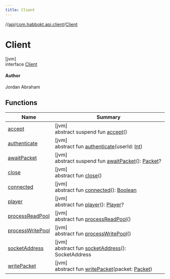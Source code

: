```yaml
---
title: Client
---
```

//[api](../../../index.html)/[com.habbokt.api.client](../index.html)/[Client](index.html)



# Client



[jvm]\
interface [Client](index.html)

#### Author



Jordan Abraham



## Functions


| Name | Summary |
|---|---|
| [accept](accept.html) | [jvm]<br>abstract suspend fun [accept](accept.html)() |
| [authenticate](authenticate.html) | [jvm]<br>abstract fun [authenticate](authenticate.html)(userId: [Int](https://kotlinlang.org/api/latest/jvm/stdlib/kotlin/-int/index.html)) |
| [awaitPacket](await-packet.html) | [jvm]<br>abstract suspend fun [awaitPacket](await-packet.html)(): [Packet](../../com.habbokt.api.packet/-packet/index.html)? |
| [close](close.html) | [jvm]<br>abstract fun [close](close.html)() |
| [connected](connected.html) | [jvm]<br>abstract fun [connected](connected.html)(): [Boolean](https://kotlinlang.org/api/latest/jvm/stdlib/kotlin/-boolean/index.html) |
| [player](player.html) | [jvm]<br>abstract fun [player](player.html)(): [Player](../../com.habbokt.api.entity.player/-player/index.html)? |
| [processReadPool](process-read-pool.html) | [jvm]<br>abstract fun [processReadPool](process-read-pool.html)() |
| [processWritePool](process-write-pool.html) | [jvm]<br>abstract fun [processWritePool](process-write-pool.html)() |
| [socketAddress](socket-address.html) | [jvm]<br>abstract fun [socketAddress](socket-address.html)(): SocketAddress |
| [writePacket](write-packet.html) | [jvm]<br>abstract fun [writePacket](write-packet.html)(packet: [Packet](../../com.habbokt.api.packet/-packet/index.html)) |

